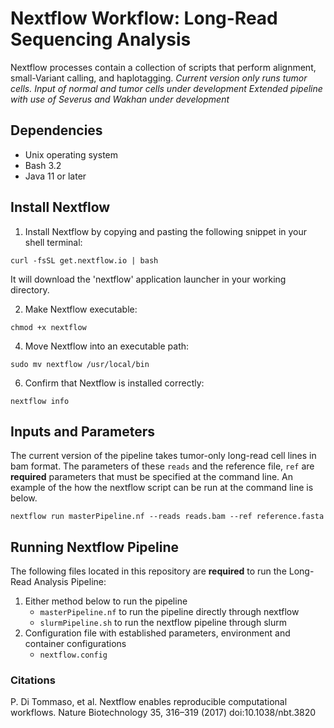 # Nextflow Workflow: Long-Read Sequencing Analysis
Nextflow processes contain a collection of scripts that perform alignment, small-Variant calling, and haplotagging.
*Current version only runs tumor cells. Input of normal and tumor cells under development*
*Extended pipeline with use of Severus and Wakhan under development*


## Dependencies
- Unix operating system
- Bash 3.2
- Java 11 or later


## Install Nextflow
1. Install Nextflow by copying and pasting the following snippet in your shell terminal: 

```
curl -fsSL get.nextflow.io | bash
```

It will download the 'nextflow' application launcher in your working directory.


2. Make Nextflow executable:

```
chmod +x nextflow
```  

4. Move Nextflow into an executable path:

```
sudo mv nextflow /usr/local/bin
```  
  
6. Confirm that Nextflow is installed correctly:

```
nextflow info 
```

## Inputs and Parameters
The current version of the pipeline takes tumor-only long-read cell lines in bam format. The parameters of these `reads` and the reference file, `ref` are **required** parameters that must be specified at the command line. An example of the how the nextflow script can be run at the command line is below. 

```
nextflow run masterPipeline.nf --reads reads.bam --ref reference.fasta

```

## Running Nextflow Pipeline
The following files located in this repository are **required** to run the Long-Read Analysis Pipeline: 
1. Either method below to run the pipeline
    - `masterPipeline.nf` to run the pipeline directly through nextflow
    - `slurmPipeline.sh` to run the nextflow pipeline through slurm
2. Configuration file with established parameters, environment and container configurations
   - `nextflow.config` 


### Citations
P. Di Tommaso, et al. Nextflow enables reproducible computational workflows. Nature Biotechnology 35, 316–319 (2017) doi:10.1038/nbt.3820

